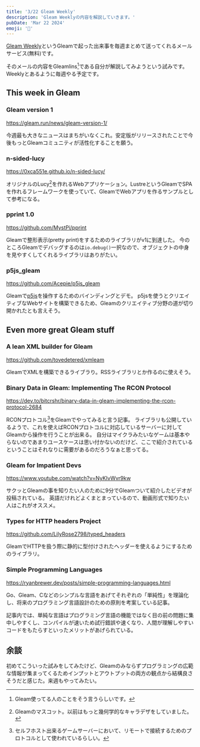```yaml
---
title: '3/22 Gleam Weekly'
description: 'Gleam Weeklyの内容を解説していきます。'
pubDate: 'Mar 22 2024'
emoji: '🦊'
---
```


[Gleam Weekly](https://gleamweekly.com)というGleamで起った出来事を毎週まとめて送ってくれるメールサービス(無料)です。

そのメールの内容をGleamlins[^1]である自分が解説してみようという試みです。Weeklyとあるように毎週やる予定です。

## This week in Gleam

### Gleam version 1

https://gleam.run/news/gleam-version-1/

今週最も大きなニュースはまちがいなくこれ。安定版がリリースされたことで今後もっとGleamコミュニティが活性化することを願う。

### n-sided-lucy

https://0xca551e.github.io/n-sided-lucy/

オリジナルのLucy[^2]を作れるWebアプリケーション。LustreというGleamでSPAを作れるフレームワークを使っていて、GleamでWebアプリを作るサンプルとして参考になる。

### pprint 1.0

https://github.com/MystPi/pprint

Gleamで整形表示(pretty print)をするためのライブラリがv1に到達した。
今のところGleamでデバッグするのは`io.debug()`一択なので、オブジェクトの中身を見やすくしてくれるライブラリはありがたい。

### p5js_gleam

https://github.com/Acepie/p5js_gleam


Gleamで[p5js](https://p5js.jp)を操作するためのバインディングとデモ。
p5jsを使うとクリエイティブなWebサイトを構築できるため、Gleamのクリエイティブ分野の道が切り開かれたとも言えそう。

## Even more great Gleam stuff

### A lean XML builder for Gleam

https://github.com/tovedetered/xmleam

GleamでXMLを構築できるライブラり。RSSライブラリとか作るのに使えそう。

### Binary Data in Gleam: Implementing The RCON Protocol

https://dev.to/bitcrshr/binary-data-in-gleam-implementing-the-rcon-protocol-2684

RCONプロトコル[^3]をGleamでやってみると言う記事。
ライブラリも公開しているようで、これを使えばRCONプロトコルに対応しているサーバーに対してGleamから操作を行うことが出来る。
自分はマイクラみたいなゲームは基本やらないのであまりユースケースは思い付かないのだけど、ここで紹介されているということはそれなりに需要があるのだろうなぁと思ってる。

### Gleam for Impatient Devs

https://www.youtube.com/watch?v=NyKIvWvr9kw

サクッとGleamの事を知りたい人のために9分でGleamついて紹介したビデオが投稿されている。
英語だけれどよくまとまっているので、動画形式で知りたい人はこれがオススメ。

### Types for HTTP headers Project

https://github.com/LilyRose2798/typed_headers

GleamでHTTPを扱う際に静的に型付けされたヘッダーを使えるようにするためのライブラリ。

### Simple Programming Languages

https://ryanbrewer.dev/posts/simple-programming-languages.html

Go、Gleam、Cなどのシンプルな言語をあげてそれぞれの「単純性」を理論化し、将来のプログラミング言語設計のための原則を考案している記事。

記事内では、単純な言語はプログラミング言語の機能ではなく目の前の問題に集中しやすくし、コンパイルが速いため試行錯誤や速くなり、人間が理解しやすいコードをもたらすといったメリットがあげられている。

## 余談

初めてこういった試みをしてみたけど、Gleamのみならずプログラミングの広範な情報が集まってくるためインプットとアウトプットの両方の観点から結構良さそうだと感じた。来週もやってみたい。

[^1]: Gleam使ってる人のことをそう言うらしいです。
[^2]: Gleamのマスコット。以前はもっと幾何学的なキャラデザをしていました。
[^3]: セルフホスト出来るゲームサーバーにおいて、リモートで接続するためのプロトコルとして使われているらしい。
